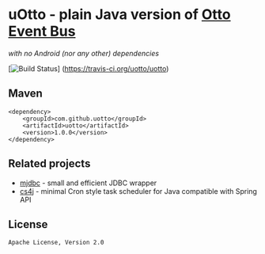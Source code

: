 __uOtto__  - plain Java version of [Otto Event Bus](https://github.com/square/otto)
=====
_with no Android (nor any other) dependencies_


[![Build Status](https://travis-ci.org/uotto/uotto.svg?branch=master)]	(https://travis-ci.org/uotto/uotto)


Maven
-----

    <dependency>
        <groupId>com.github.uotto</groupId>
        <artifactId>uotto</artifactId>
        <version>1.0.0</version>
    </dependency>


Related projects
------
* [mjdbc](https://github.com/mjdbc/mjdbc) - small and efficient JDBC wrapper
* [cs4j](https://github.com/cs4j/cs4j) - minimal Cron style task scheduler for Java compatible with Spring API

License
-------
    Apache License, Version 2.0

